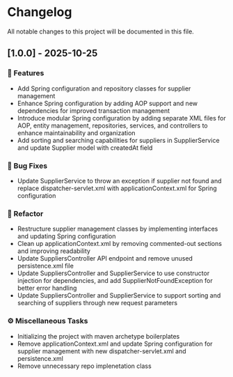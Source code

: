 # Changelog

All notable changes to this project will be documented in this file.

## [1.0.0] - 2025-10-25

### 🚀 Features

- Add Spring configuration and repository classes for supplier management
- Enhance Spring configuration by adding AOP support and new dependencies for improved transaction management
- Introduce modular Spring configuration by adding separate XML files for AOP, entity management, repositories, services, and controllers to enhance maintainability and organization
- Add sorting and searching capabilities for suppliers in SupplierService and update Supplier model with createdAt field

### 🐛 Bug Fixes

- Update SupplierService to throw an exception if supplier not found and replace dispatcher-servlet.xml with applicationContext.xml for Spring configuration

### 🚜 Refactor

- Restructure supplier management classes by implementing interfaces and updating Spring configuration
- Clean up applicationContext.xml by removing commented-out sections and improving readability
- Update SuppliersController API endpoint and remove unused persistence.xml file
- Update SuppliersController and SupplierService to use constructor injection for dependencies, and add SupplierNotFoundException for better error handling
- Update SuppliersController and SupplierService to support sorting and searching of suppliers through new request parameters

### ⚙️ Miscellaneous Tasks

- Initializing the project with maven archetype boilerplates
- Remove applicationContext.xml and update Spring configuration for supplier management with new dispatcher-servlet.xml and persistence.xml
- Remove unnecessary repo implenetation class

<!-- generated by git-cliff -->
